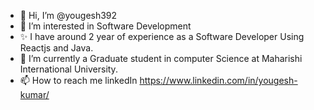 - 👋 Hi, I’m @yougesh392
- 👀 I’m interested in Software Development  
- ✨ I have around 2 year of experience as a Software Developer Using Reactjs and Java.
- 🌱 I’m currently a Graduate student in computer Science at Maharishi International University.
- 📫 How to reach me linkedIn https://www.linkedin.com/in/yougesh-kumar/

<!---
yougesh392/yougesh392 is a ✨ special ✨ repository because its `README.md` (this file) appears on your GitHub profile.
You can click the Preview link to take a look at your changes.
--->
